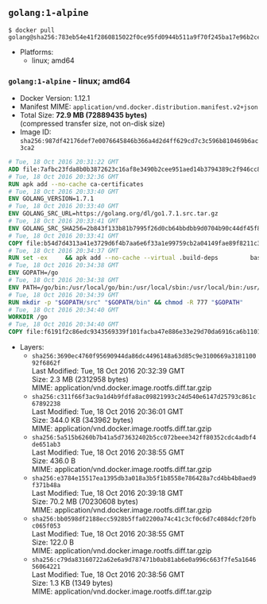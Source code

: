 ## `golang:1-alpine`

```console
$ docker pull golang@sha256:783eb54e41f2860815022f0ce95fd0944b511a9f70f245ba17e96b2cea0756c2
```

-	Platforms:
	-	linux; amd64

### `golang:1-alpine` - linux; amd64

-	Docker Version: 1.12.1
-	Manifest MIME: `application/vnd.docker.distribution.manifest.v2+json`
-	Total Size: **72.9 MB (72889435 bytes)**  
	(compressed transfer size, not on-disk size)
-	Image ID: `sha256:987df42176def7e0076645846b366a4d2d4ff629cd7c3c596b810469b6ac3ca2`

```dockerfile
# Tue, 18 Oct 2016 20:31:22 GMT
ADD file:7afbc23fda8b0b3872623c16af8e3490b2cee951aed14b3794389c2f946cc8c7 in / 
# Tue, 18 Oct 2016 20:32:36 GMT
RUN apk add --no-cache ca-certificates
# Tue, 18 Oct 2016 20:33:40 GMT
ENV GOLANG_VERSION=1.7.1
# Tue, 18 Oct 2016 20:33:40 GMT
ENV GOLANG_SRC_URL=https://golang.org/dl/go1.7.1.src.tar.gz
# Tue, 18 Oct 2016 20:33:41 GMT
ENV GOLANG_SRC_SHA256=2b843f133b81b7995f26d0cb64bbdbb9d0704b90c44df45f844d28881ad442d3
# Tue, 18 Oct 2016 20:33:41 GMT
COPY file:b54d7d4313a41e3729d6f4b7aa6e6f33a1e99759cb2a04149fae89f8211c3a65 in / 
# Tue, 18 Oct 2016 20:34:37 GMT
RUN set -ex 	&& apk add --no-cache --virtual .build-deps 		bash 		gcc 		musl-dev 		openssl 		go 		&& export GOROOT_BOOTSTRAP="$(go env GOROOT)" 		&& wget -q "$GOLANG_SRC_URL" -O golang.tar.gz 	&& echo "$GOLANG_SRC_SHA256  golang.tar.gz" | sha256sum -c - 	&& tar -C /usr/local -xzf golang.tar.gz 	&& rm golang.tar.gz 	&& cd /usr/local/go/src 	&& patch -p2 -i /no-pic.patch 	&& ./make.bash 		&& rm -rf /*.patch 	&& apk del .build-deps
# Tue, 18 Oct 2016 20:34:38 GMT
ENV GOPATH=/go
# Tue, 18 Oct 2016 20:34:38 GMT
ENV PATH=/go/bin:/usr/local/go/bin:/usr/local/sbin:/usr/local/bin:/usr/sbin:/usr/bin:/sbin:/bin
# Tue, 18 Oct 2016 20:34:39 GMT
RUN mkdir -p "$GOPATH/src" "$GOPATH/bin" && chmod -R 777 "$GOPATH"
# Tue, 18 Oct 2016 20:34:40 GMT
WORKDIR /go
# Tue, 18 Oct 2016 20:34:40 GMT
COPY file:f6191f2c86edc9343569339f101facba47e886e33e29d70da6916ca6b1101a53 in /usr/local/bin/ 
```

-	Layers:
	-	`sha256:3690ec4760f95690944da86dc4496148a63d85c9e3100669a318110092f6862f`  
		Last Modified: Tue, 18 Oct 2016 20:32:39 GMT  
		Size: 2.3 MB (2312958 bytes)  
		MIME: application/vnd.docker.image.rootfs.diff.tar.gzip
	-	`sha256:c311f66f3ac9a1d4b9fdfa8ac09821993c24d540e6147d25793c861c67892238`  
		Last Modified: Tue, 18 Oct 2016 20:36:01 GMT  
		Size: 344.0 KB (343962 bytes)  
		MIME: application/vnd.docker.image.rootfs.diff.tar.gzip
	-	`sha256:5a515b6260b7b41a5d73632402b5cc072beee342ff80352cdc4adbf4de651ab3`  
		Last Modified: Tue, 18 Oct 2016 20:38:55 GMT  
		Size: 436.0 B  
		MIME: application/vnd.docker.image.rootfs.diff.tar.gzip
	-	`sha256:e3784e15517ea1395db3a018a3b5f1b8558e786428a7cd4bb4b8aed9f371b48a`  
		Last Modified: Tue, 18 Oct 2016 20:39:18 GMT  
		Size: 70.2 MB (70230608 bytes)  
		MIME: application/vnd.docker.image.rootfs.diff.tar.gzip
	-	`sha256:bb0598df2188ecc5928b5ffa02200a74c41c3cf0c6d7c4084dcf20fbc065f053`  
		Last Modified: Tue, 18 Oct 2016 20:38:55 GMT  
		Size: 122.0 B  
		MIME: application/vnd.docker.image.rootfs.diff.tar.gzip
	-	`sha256:c79da83160722a62e6a9d787471b0ab81ab6e0a996c663f7fe5a164656064221`  
		Last Modified: Tue, 18 Oct 2016 20:38:56 GMT  
		Size: 1.3 KB (1349 bytes)  
		MIME: application/vnd.docker.image.rootfs.diff.tar.gzip
